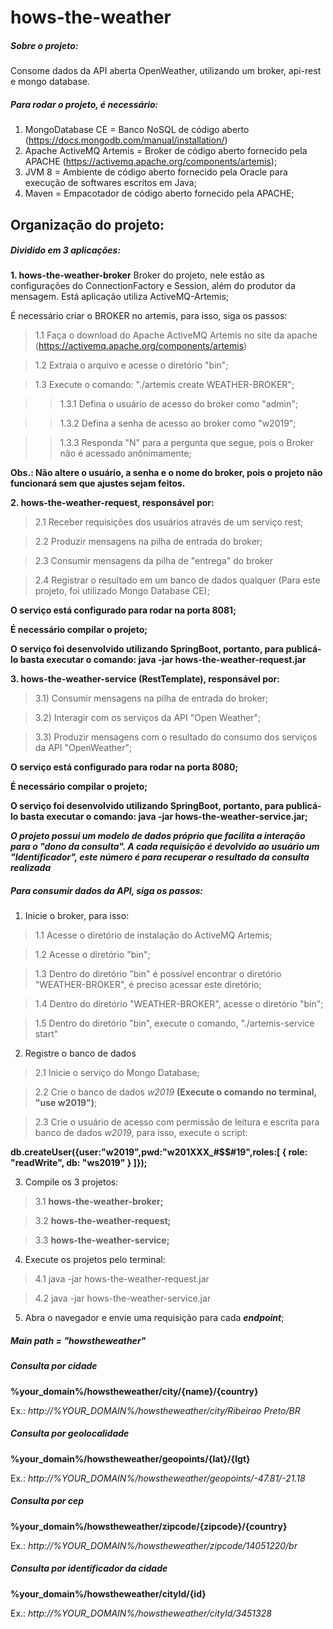# hows-the-weather

##### Sobre o projeto:
Consome dados da API aberta OpenWeather, utilizando um broker, api-rest e mongo database. 

##### Para rodar o projeto, é necessário:

1. MongoDatabase CE        = Banco NoSQL de código aberto (https://docs.mongodb.com/manual/installation/)
2. Apache ActiveMQ Artemis = Broker de código aberto fornecido pela APACHE (https://activemq.apache.org/components/artemis);
3. JVM 8                   = Ambiente de código aberto fornecido pela Oracle para 
execução de softwares escritos em Java;
4. Maven                   = Empacotador de código aberto fornecido pela APACHE;

## Organização do projeto:

##### Dividido em 3 aplicações:

**1. hows-the-weather-broker**
Broker do projeto, nele estão as configurações do ConnectionFactory e Session, além do produtor da mensagem. Está aplicação utiliza ActiveMQ-Artemis;

É necessário criar o BROKER no artemis, para isso, siga os passos:

> 1.1 Faça o download do Apache ActiveMQ Artemis no site da apache (https://activemq.apache.org/components/artemis) 

> 1.2 Extraia o arquivo e acesse o diretório "bin";

> 1.3 Execute o comando: "./artemis create WEATHER-BROKER";

> > 1.3.1 Defina o usuário de acesso do broker como "admin";

> > 1.3.2 Defina a senha de acesso ao broker como "w2019";

> > 1.3.3 Responda "N" para a pergunta que segue, pois o Broker não é acessado anônimamente;

**Obs.: Não altere o usuário, a senha e o nome do broker, pois o projeto não funcionará sem que ajustes sejam feitos.**

**2. hows-the-weather-request, responsável por:**
> 2.1 Receber requisições dos usuários através de um serviço rest;

> 2.2 Produzir mensagens na pilha de entrada do broker;

> 2.3 Consumir mensagens da pilha de "entrega" do broker

> 2.4 Registrar o resultado em um banco de dados qualquer (Para este projeto, foi utilizado Mongo Database CE);

**O serviço está configurado para rodar na porta 8081;**

**É necessário compilar o projeto;**

**O serviço foi desenvolvido utilizando SpringBoot, portanto, para publicá-lo basta executar o comando: java -jar hows-the-weather-request.jar**

**3. hows-the-weather-service (RestTemplate), responsável por:**
> 3.1) Consumir mensagens na pilha de entrada do broker;

> 3.2) Interagir com os serviços da API "Open Weather";

> 3.3) Produzir mensagens com o resultado do consumo dos serviços da API "OpenWeather";  

**O serviço está configurado para rodar na porta 8080;**

**É necessário compilar o projeto;**

**O serviço foi desenvolvido utilizando SpringBoot, portanto, para publicá-lo basta executar o comando: java -jar hows-the-weather-service.jar;**

**_O projeto possui um modelo de dados próprio que facilita a interação para o "dono da consulta". A cada requisição é devolvido ao usuário um "Identificador", este número é para recuperar o resultado da consulta realizada_**

##### Para consumir dados da API, siga os passos:
1. Inicie o broker, para isso:
> 1.1 Acesse o diretório de instalação do ActiveMQ Artemis;

> 1.2 Acesse o diretório "bin";

> 1.3 Dentro do diretório "bin" é possível encontrar o diretório "WEATHER-BROKER", é preciso acessar este diretório;

> 1.4 Dentro do diretório "WEATHER-BROKER", acesse o diretório "bin";

> 1.5 Dentro do diretório "bin", execute o comando, "./artemis-service start"

2. Registre o banco de dados
> 2.1 Inicie o serviço do Mongo Database;

> 2.2 Crie o banco de dados _w2019_ **(Execute o comando no terminal, "use w2019")**;

> 2.3 Crie o usuário de acesso com permissão de leitura e escrita para banco de dados _w2019_, para isso, execute o script:

**db.createUser({user:"w2019",pwd:"w201XXX_#$$#19",roles:[
  {
	  role: "readWrite", db: "ws2019"
	}
]});**

3. Compile os 3 projetos:
> 3.1 **hows-the-weather-broker;**

> 3.2 **hows-the-weather-request;**

> 3.3 **hows-the-weather-service;**

4. Execute os projetos pelo terminal:

> 4.1 java -jar hows-the-weather-request.jar

> 4.2 java -jar hows-the-weather-service.jar

5. Abra o navegador e envie uma requisição para cada **_endpoint_**;

##### Main path = "howstheweather"
##### Consulta por cidade
**%your_domain%/howstheweather/city/{name}/{country}**

Ex.: _http://%YOUR_DOMAIN%/howstheweather/city/Ribeirao Preto/BR_

##### Consulta por geolocalidade
**%your_domain%/howstheweather/geopoints/{lat}/{lgt}**

Ex.: _http://%YOUR_DOMAIN%/howstheweather/geopoints/-47.81/-21.18_

##### Consulta por cep
**%your_domain%/howstheweather/zipcode/{zipcode}/{country}**

Ex.: _http://%YOUR_DOMAIN%/howstheweather/zipcode/14051220/br_

##### Consulta por identificador da cidade
**%your_domain%/howstheweather/cityId/{id}**

Ex.: _http://%YOUR_DOMAIN%/howstheweather/cityId/3451328_

